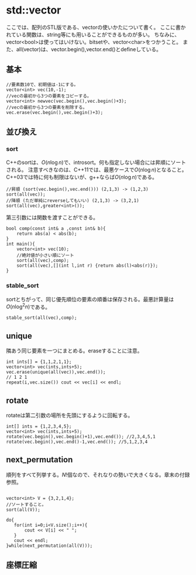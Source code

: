 # std::vector

ここでは、配列のSTL版である、vectorの使いかたについて書く。
ここに書かれている関数は、string等にも用いることができるものが多い。
ちなみに、vector\<bool\>は使ってはいけない。bitsetや、vector\<char\>をつかうこと。
また、all(vector)は、vector.begin(),vector.end()とdefineしている。

## 基本
~~~~~~{.cpp}
//要素数10で、初期値は-1にする。
vector<int> vec(10,-1);
//vecの最初から3つの要素をコピーする。
vector<int> newvec(vec.begin(),vec.begin()+3);
//vecの最初から3つの要素を削除する。
vec.erase(vec.begin(),vec.begin()+3);
~~~~~~

## 並び換え

### sort

C++のsortは、$O(n \log n)$で、introsort。何も指定しない場合には昇順にソートされる。
注意すべきなのは、C++11では、最悪ケースで$O(n \log n)$となること。C++03では特に何も制限はないが、g++ならば$O(n \log n)$である。

~~~~~~{.cpp}
//昇順 (sort(vec.begin(),vec.end())) (2,1,3) -> (1,2,3)
sort(all(vec));
//降順 (ただ単純にreverseしてもいい) (2,1,3) -> (3,2,1)
sort(all(vec),greater<int>());
~~~~~~

第三引数には関数を渡すことができる。

~~~~~~{.cpp}
bool comp(const int& a ,const int& b){
    return abs(a) < abs(b);
}
int main(){
    vector<int> vec(10);
    //絶対値が小さい順にソート
    sort(all(vec),comp);
    sort(all(vec),[](int l,int r) {return abs(l)<abs(r)});
}
~~~~~~

### stable_sort

sortとちがって、同じ優先順位の要素の順番は保存される。最悪計算量は$O(n \log ^ 2 n)$である。

~~~~~~{.cpp}
stable_sort(all(vec),comp);
~~~~~~

## unique


隣あう同じ要素を一つにまとめる。eraseすることに注意。

~~~~~~{.cpp}
int ints[] = {1,1,2,1,1};
vector<int> vec(ints,ints+5);
vec.erase(unique(all(vec)),vec.end());
// 1 2 1
repeat(i,vec.size()) cout << vec[i] << endl;
~~~~~~

## rotate


rotateは第二引数の場所を先頭にするように回転する。

~~~~~~{.cpp}
int[] ints = {1,2,3,4,5};
vector<int> vec(ints,ints+5);
rotate(vec.begin(),vec.begin()+1),vec.end()); //2,3,4,5,1
rotate(vec.begin(),vec.end()-1,vec.end()); //5,1,2,3,4
~~~~~~

## next_permutation

順列をすべて列挙する。$N!$個なので、それなりの勢いで大きくなる。章末の付録参照。

~~~~~~{include="tomoki-snippets/c++-mode/next_permutation.cpp" .yasnippet .yasnippet .cpp}
~~~~~~

~~~~~~{.cpp}
vector<int> V = {3,2,1,4};
//ソートすること。
sort(all(V));

do{
   for(int i=0;i<V.size();i++){
       cout << V[i] << " ";
   }
   cout << endl;
}while(next_permutation(all(V)));
~~~~~~

## 座標圧縮

~~~~~~{.cpp include=cpp/zip.cpp}
~~~~~~
